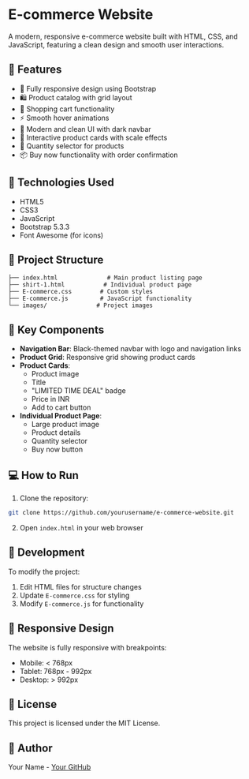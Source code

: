 # E-commerce Website

A modern, responsive e-commerce website built with HTML, CSS, and JavaScript, featuring a clean design and smooth user interactions.

## 🌟 Features

- 📱 Fully responsive design using Bootstrap
- 🛍️ Product catalog with grid layout
- 🛒 Shopping cart functionality
- ⚡ Smooth hover animations
- 🎨 Modern and clean UI with dark navbar
- 💫 Interactive product cards with scale effects
- 🔄 Quantity selector for products
- 📦 Buy now functionality with order confirmation

## 🚀 Technologies Used

- HTML5
- CSS3
- JavaScript
- Bootstrap 5.3.3
- Font Awesome (for icons)

## 📁 Project Structure

```
├── index.html              # Main product listing page
├── shirt-1.html           # Individual product page
├── E-commerce.css        # Custom styles
├── E-commerce.js         # JavaScript functionality
└── images/              # Project images
```

## 🎯 Key Components

- **Navigation Bar**: Black-themed navbar with logo and navigation links
- **Product Grid**: Responsive grid showing product cards
- **Product Cards**: 
  - Product image
  - Title
  - "LIMITED TIME DEAL" badge
  - Price in INR
  - Add to cart button
- **Individual Product Page**:
  - Large product image
  - Product details
  - Quantity selector
  - Buy now button

## 💻 How to Run

1. Clone the repository:
```bash
git clone https://github.com/yourusername/e-commerce-website.git
```

2. Open `index.html` in your web browser

## 🔧 Development

To modify the project:

1. Edit HTML files for structure changes
2. Update `E-commerce.css` for styling
3. Modify `E-commerce.js` for functionality

## 📱 Responsive Design

The website is fully responsive with breakpoints:
- Mobile: < 768px
- Tablet: 768px - 992px
- Desktop: > 992px

## 📄 License

This project is licensed under the MIT License.

## 👥 Author

Your Name - [Your GitHub](https://github.com/yourusername)

